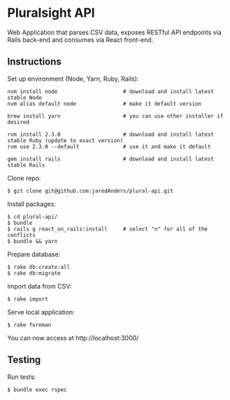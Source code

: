 # Pluralsight API
 Web Application that parses CSV data, exposes RESTful API endpoints via Rails back-end and consumes via React front-end.

## Instructions

Set up environment (Node, Yarn, Ruby, Rails):
```
nvm install node                     # download and install latest stable Node
nvm alias default node               # make it default version

brew install yarn                    # you can use other installer if desired

rvm install 2.3.0                    # download and install latest stable Ruby (update to exact version)
rvm use 2.3.0 --default              # use it and make it default

gem install rails                    # download and install latest stable Rails
```
Clone repo:
```
$ git clone git@github.com:jaredAnders/plural-api.git
```
Install packages:
```
$ cd plural-api/
$ bundle
$ rails g react_on_rails:install     # select "n" for all of the conflicts
$ bundle && yarn
```
Prepare database:
```
$ rake db:create:all
$ rake db:migrate
```
Import data from CSV:
```
$ rake import
```
Serve local application:
```
$ rake foreman
```

You can now access at http://localhost:3000/

## Testing

Run tests:
```
$ bundle exec rspec
```
